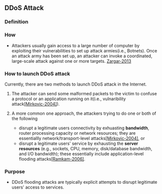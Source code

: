 DDoS Attack
---

### Definition

### How
- Attackers usually gain access to a large number of computer by exploiting their vulnerabilities to set up attack armies(i.e., Botnets). Once an attack army has been set up, an attacker can invoke a coordinated, large-scale attack against one or more targets. [Zargar-2013]()


### How to launch DDoS attack
Currently, there are two methods to launch DDoS attack in the Internet. 

1. The attacker can send some malformed packets to the victim to confuse a protocol or an application running on it(i.e., vulnaribility attack[[Mirkovic-2004]](http://dl.acm.org/citation.cfm?id=997156)).

2. A more common one approach, the attackers trying to do one or both of the following
	- disrupt a legitimate users connectivity by exhuasting **bandwidth**, router processing capacity or network resources; they are essentiallly network/transport-level attacks[[Mirkovic-2004]](http://dl.acm.org/citation.cfm?id=997156), or
	- disrupt a legitimate users' service by exhausting the **server resources** (e.g., sockets, CPU, memory, disk/database bandwidth, and I/O bandwidth); these essentially include application-level flooding attacks[[Ramkam-2006]](http://ieeexplore.ieee.org/xpl/login.jsp?tp=&arnumber=4146780&url=http%3A%2F%2Fieeexplore.ieee.org%2Fxpls%2Fabs_all.jsp%3Farnumber%3D4146780).

### Purpose
- DDoS flooding attacks are typically explicit attempts to disrupt legitimate users' access to services.

